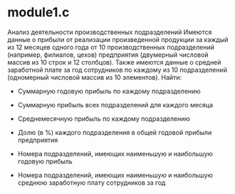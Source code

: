 # module1.c 

Анализ деятельности производственных подразделений
Имеются данные о прибыли от реализации произведенной продукции за каждый из 12 месяцев одного года от 10 производственных подразделений (например, филиалов, цехов) предприятия (двумерный числовой массив из 10 строк и 12 столбцов). 
Также имеются данные о средней заработной плате за год сотрудников по каждому из 10 подразделений (одномерный числовой массив из 10 элементов). 
Найти: 

- Суммарную годовую прибыль по каждому подразделению

- Суммарную прибыль всех подразделений для каждого месяца

- Среднемесячную прибыль по каждому подразделению

- Долю (в %) каждого подразделения в общей годовой прибыли предприятия

- Номера подразделений, имеющих наименьшую и наибольшую годовую прибыль

- Номера подразделений, имеющих наименьшую и наибольшую среднюю заработную плату сотрудников за год


